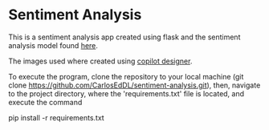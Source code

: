 # Sentiment Analysis

This is a sentiment analysis app created using flask and the sentiment analysis model found [here](https://huggingface.co/nlptown/bert-base-multilingual-uncased-sentiment).


The images used where created using [copilot designer](https://www.bing.com/images/create).

To execute the program, clone the repository to your local machine (git clone https://github.com/CarlosEdDL/sentiment-analysis.git), then, navigate to the project directory, where the 'requirements.txt' file is located, and execute the command

pip install -r requirements.txt
